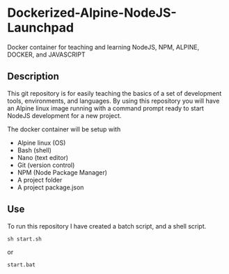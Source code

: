 # Dockerized-Alpine-NodeJS-Launchpad
Docker container for teaching and learning NodeJS, NPM, ALPINE, DOCKER, and JAVASCRIPT

## Description
This git repository is for easily teaching the basics of a set of development tools, environments, and languages.
By using this repository you will have an Alpine linux image running with a command prompt ready to start NodeJS development for a new project.

The docker container will be setup with
* Alpine linux (OS)
* Bash (shell)
* Nano (text editor)
* Git (version control)
* NPM (Node Package Manager)
* A project folder
* A project package.json

## Use
To run this repository I have created a batch script, and a shell script.
```
sh start.sh
```
or
```
start.bat
```
